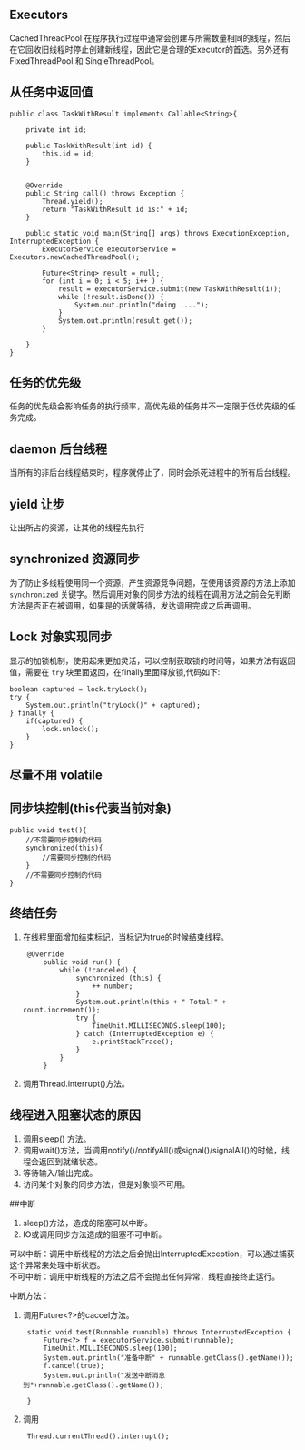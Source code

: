 ## Executors  
CachedThreadPool 在程序执行过程中通常会创建与所需数量相同的线程，然后在它回收旧线程时停止创建新线程，因此它是合理的Executor的首选。另外还有 FixedThreadPool 和 SingleThreadPool。

## 从任务中返回值

	public class TaskWithResult implements Callable<String>{
	
	    private int id;
	
	    public TaskWithResult(int id) {
	        this.id = id;
	    }
	
	
	    @Override
	    public String call() throws Exception {
	        Thread.yield();
	        return "TaskWithResult id is:" + id;
	    }
	
	    public static void main(String[] args) throws ExecutionException, InterruptedException {
	        ExecutorService executorService = Executors.newCachedThreadPool();
	
	        Future<String> result = null;
	        for (int i = 0; i < 5; i++ ) {
	            result = executorService.submit(new TaskWithResult(i));
	            while (!result.isDone()) {
	                System.out.println("doing ....");
	            }
	            System.out.println(result.get());
	        }
	
	    }
	}

## 任务的优先级
任务的优先级会影响任务的执行频率，高优先级的任务并不一定限于低优先级的任务完成。

## daemon 后台线程
当所有的非后台线程结束时，程序就停止了，同时会杀死进程中的所有后台线程。

## yield 让步
让出所占的资源，让其他的线程先执行

## synchronized 资源同步
为了防止多线程使用同一个资源，产生资源竞争问题，在使用该资源的方法上添加  `synchronized` 关键字。然后调用对象的同步方法的线程在调用方法之前会先判断方法是否正在被调用，如果是的话就等待，发达调用完成之后再调用。

## Lock 对象实现同步
显示的加锁机制，使用起来更加灵活，可以控制获取锁的时间等，如果方法有返回值，需要在 `try` 块里面返回，在finally里面释放锁,代码如下:

	boolean captured = lock.tryLock();
    try {
        System.out.println("tryLock()" + captured);
    } finally {
        if(captured) {
            lock.unlock();
        }
    }
## 尽量不用 volatile

## 同步块控制(this代表当前对象)

	public void test(){
		//不需要同步控制的代码
		synchronized(this){
			//需要同步控制的代码
		}
		//不需要同步控制的代码
	}

## 终结任务
1. 在线程里面增加结束标记，当标记为true的时候结束线程。  

		@Override
		    public void run() {
		        while (!canceled) {
		            synchronized (this) {
		                ++ number;
		            }
		            System.out.println(this + " Total:" + count.increment());
		            try {
		                TimeUnit.MILLISECONDS.sleep(100);
		            } catch (InterruptedException e) {
		                e.printStackTrace();
		            }
		        }
		    }
2. 调用Thread.interrupt()方法。
## 线程进入阻塞状态的原因
1. 调用sleep() 方法。
2. 调用wait()方法，当调用notify()/notifyAll()或signal()/signalAll()的时候，线程会返回到就绪状态。
3. 等待输入/输出完成。
4. 访问某个对象的同步方法，但是对象锁不可用。

##中断

1. sleep()方法，造成的阻塞可以中断。
2. IO或调用同步方法造成的阻塞不可中断。

可以中断：调用中断线程的方法之后会抛出InterruptedException，可以通过捕获这个异常来处理中断状态。  
不可中断：调用中断线程的方法之后不会抛出任何异常，线程直接终止运行。
  
中断方法：   
  
1. 调用Future<?>的caccel方法。
  
		static void test(Runnable runnable) throws InterruptedException {
		    Future<?> f = executorService.submit(runnable);
		    TimeUnit.MILLISECONDS.sleep(100);
		    System.out.println("准备中断" + runnable.getClass().getName());
		    f.cancel(true);
		    System.out.println("发送中断消息到"+runnable.getClass().getName());
		
		}
2. 调用

		Thread.currentThread().interrupt();